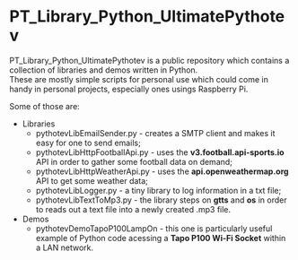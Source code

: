 # PT_Library_Python_UltimatePythotev
PT_Library_Python_UltimatePythotev is a public repository which contains a collection of libraries and demos written in Python.  
These are mostly simple scripts for personal use which could come in handy in personal projects, especially ones usings Raspberry Pi.

Some of those are:
- Libraries
	- pythotevLibEmailSender.py - creates a SMTP client and makes it easy for one to send emails;
	- pythotevLibHttpFootballApi.py - uses the **v3.football.api-sports.io** API in order to gather some football data on demand;
	- pythotevLibHttpWeatherApi.py - uses the **api.openweathermap.org** API to get some weather data;
	- pythotevLibLogger.py - a tiny library to log information in a txt file;
	- pythotevLibTextToMp3.py - the library steps on **gtts** and **os** in order to reads out a text file into a newly created .mp3 file.
- Demos
	- pythotevDemoTapoP100LampOn - this one is particularly useful example of Python code acessing a **Tapo P100 Wi-Fi Socket** within a LAN network.